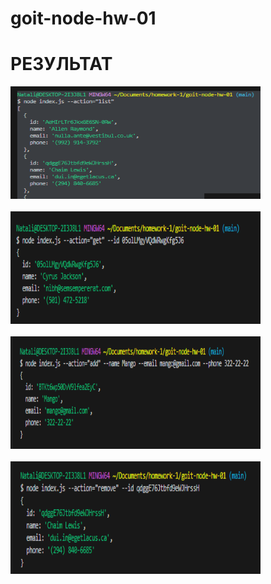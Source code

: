 # goit-node-hw-01


# РЕЗУЛЬТАТ

<div style="display: flex; flex-direction: row; flex-wrap:wrap; gap:20px">
<img src="https://github.com/Natali-Stankevych/goit-node-hw-01/blob/main/Monosnap%2Bcontacts.js%2B-%2Bgoit-node-hw-01%2B-%2BVisual%2BSt%20(3).png" width="400" height="180">
<img src="https://github.com/Natali-Stankevych/goit-node-hw-01/blob/main/Monosnap%2Bcontacts.js%2B-%2Bgoit-node-hw-01%2B-%2BVisual%2BSt%20(2).png" width="400" height="180">
<img src="https://github.com/Natali-Stankevych/goit-node-hw-01/blob/main/Monosnap%2Bcontacts.js%2B-%2Bgoit-node-hw-01%2B-%2BVisual%2BSt%20(1).png" width="400" height="180">
<img src="https://github.com/Natali-Stankevych/goit-node-hw-01/blob/main/Monosnap%2Bcontacts.js%2B-%2Bgoit-node-hw-01%2B-%2BVisual%2BSt.png" width="400" height="180">
</div>
